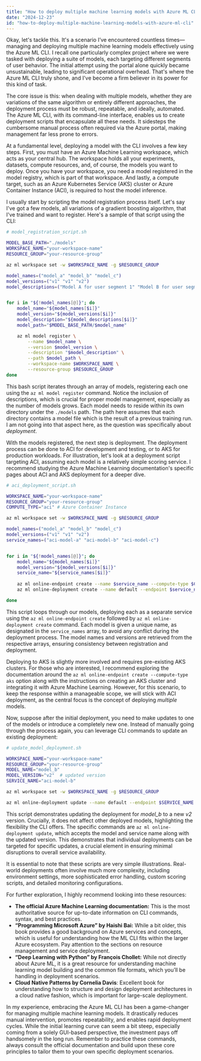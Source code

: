 ```yaml
---
title: "How to deploy multiple machine learning models with Azure ML CLI?"
date: "2024-12-23"
id: "how-to-deploy-multiple-machine-learning-models-with-azure-ml-cli"
---
```


Okay, let's tackle this. It's a scenario I’ve encountered countless times—managing and deploying multiple machine learning models effectively using the Azure ML CLI. I recall one particularly complex project where we were tasked with deploying a suite of models, each targeting different segments of user behavior. The initial attempt using the portal alone quickly became unsustainable, leading to significant operational overhead. That's where the Azure ML CLI truly shone, and I've become a firm believer in its power for this kind of task.

The core issue is this: when dealing with multiple models, whether they are variations of the same algorithm or entirely different approaches, the deployment process must be robust, repeatable, and ideally, automated. The Azure ML CLI, with its command-line interface, enables us to create deployment scripts that encapsulate all these needs. It sidesteps the cumbersome manual process often required via the Azure portal, making management far less prone to errors.

At a fundamental level, deploying a model with the CLI involves a few key steps. First, you must have an Azure Machine Learning workspace, which acts as your central hub. The workspace holds all your experiments, datasets, compute resources, and, of course, the models you want to deploy. Once you have your workspace, you need a model registered in the model registry, which is part of that workspace. And lastly, a compute target, such as an Azure Kubernetes Service (AKS) cluster or Azure Container Instance (ACI), is required to host the model inference.

I usually start by scripting the model registration process itself. Let's say I've got a few models, all variations of a gradient boosting algorithm, that I've trained and want to register. Here's a sample of that script using the CLI:

```bash
# model_registration_script.sh

MODEL_BASE_PATH="./models"
WORKSPACE_NAME="your-workspace-name"
RESOURCE_GROUP="your-resource-group"

az ml workspace set -w $WORKSPACE_NAME -g $RESOURCE_GROUP

model_names=("model_a" "model_b" "model_c")
model_versions=("v1" "v1" "v2")
model_descriptions=("Model A for user segment 1" "Model B for user segment 2" "Model C for user segment 3")


for i in "${!model_names[@]}"; do
    model_name="${model_names[$i]}"
    model_version="${model_versions[$i]}"
    model_description="${model_descriptions[$i]}"
    model_path="$MODEL_BASE_PATH/$model_name"

    az ml model register \
        --name $model_name \
        --version $model_version \
        --description "$model_description" \
        --path $model_path \
        --workspace-name $WORKSPACE_NAME \
        --resource-group $RESOURCE_GROUP
done
```

This bash script iterates through an array of models, registering each one using the `az ml model register` command. Notice the inclusion of descriptions, which is crucial for proper model management, especially as the number of models grows. Each model needs to reside within its own directory under the `./models` path. The path here assumes that each directory contains a model file which is the result of a previous training run. I am not going into that aspect here, as the question was specifically about *deployment*.

With the models registered, the next step is deployment. The deployment process can be done to ACI for development and testing, or to AKS for production workloads. For illustration, let's look at a deployment script targeting ACI, assuming each model is a relatively simple scoring service. I recommend studying the Azure Machine Learning documentation's specific pages about ACI and AKS deployment for a deeper dive.

```bash
# aci_deployment_script.sh

WORKSPACE_NAME="your-workspace-name"
RESOURCE_GROUP="your-resource-group"
COMPUTE_TYPE="aci" # Azure Container Instance

az ml workspace set -w $WORKSPACE_NAME -g $RESOURCE_GROUP

model_names=("model_a" "model_b" "model_c")
model_versions=("v1" "v1" "v2")
service_names=("aci-model-a" "aci-model-b" "aci-model-c")


for i in "${!model_names[@]}"; do
    model_name="${model_names[$i]}"
    model_version="${model_versions[$i]}"
    service_name="${service_names[$i]}"
    
    az ml online-endpoint create --name $service_name --compute-type $COMPUTE_TYPE --workspace-name $WORKSPACE_NAME --resource-group $RESOURCE_GROUP
    az ml online-deployment create --name default --endpoint $service_name --model $model_name:$model_version --workspace-name $WORKSPACE_NAME --resource-group $RESOURCE_GROUP

done
```

This script loops through our models, deploying each as a separate service using the `az ml online-endpoint create` followed by `az ml online-deployment create` command. Each model is given a unique name, as designated in the `service_names` array, to avoid any conflict during the deployment process. The model names and versions are retrieved from the respective arrays, ensuring consistency between registration and deployment.

Deploying to AKS is slightly more involved and requires pre-existing AKS clusters. For those who are interested, I recommend exploring the documentation around the `az ml online-endpoint create --compute-type aks` option along with the instructions on creating an AKS cluster and integrating it with Azure Machine Learning. However, for this scenario, to keep the response within a manageable scope, we will stick with ACI deployment, as the central focus is the concept of deploying *multiple* models.

Now, suppose after the initial deployment, you need to make updates to one of the models or introduce a completely new one. Instead of manually going through the process again, you can leverage CLI commands to update an existing deployment:

```bash
# update_model_deployment.sh

WORKSPACE_NAME="your-workspace-name"
RESOURCE_GROUP="your-resource-group"
MODEL_NAME="model_b"
MODEL_VERSION="v2"  # updated version
SERVICE_NAME="aci-model-b"

az ml workspace set -w $WORKSPACE_NAME -g $RESOURCE_GROUP

az ml online-deployment update --name default --endpoint $SERVICE_NAME --model $MODEL_NAME:$MODEL_VERSION --workspace-name $WORKSPACE_NAME --resource-group $RESOURCE_GROUP
```

This script demonstrates updating the deployment for *model_b* to a new *v2* version. Crucially, it does not affect other deployed models, highlighting the flexibility the CLI offers. The specific commands are `az ml online-deployment update`, which accepts the model and service name along with the updated version. This demonstrates that individual deployments can be targeted for specific updates, a crucial element in ensuring minimal disruptions to overall service availability.

It is essential to note that these scripts are very simple illustrations. Real-world deployments often involve much more complexity, including environment settings, more sophisticated error handling, custom scoring scripts, and detailed monitoring configurations.

For further exploration, I highly recommend looking into these resources:

*   **The official Azure Machine Learning documentation:** This is the most authoritative source for up-to-date information on CLI commands, syntax, and best practices.
*   **“Programming Microsoft Azure” by Haishi Bai:** While a bit older, this book provides a good background on Azure services and concepts, which is useful for understanding how the ML CLI fits within the larger Azure ecosystem. Pay attention to the sections on resource management and service deployment.
*   **“Deep Learning with Python” by François Chollet:** While not directly about Azure ML, it is a great resource for understanding machine learning model building and the common file formats, which you’ll be handling in deployment scenarios.
*  **Cloud Native Patterns by Cornelia Davis**: Excellent book for understanding how to structure and design deployment architectures in a cloud native fashion, which is important for large-scale deployment.

In my experience, embracing the Azure ML CLI has been a game-changer for managing multiple machine learning models. It drastically reduces manual intervention, promotes repeatability, and enables rapid deployment cycles. While the initial learning curve can seem a bit steep, especially coming from a solely GUI-based perspective, the investment pays off handsomely in the long run. Remember to practice these commands, always consult the official documentation and build upon these core principles to tailor them to your own specific deployment scenarios.

